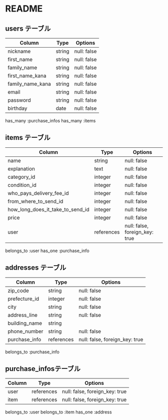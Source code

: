 # README

## users テーブル

| Column           | Type       | Options     |
| ---------------- | ---------- | ----------- |
| nickname         | string     | null: false |
| first_name       | string     | null: false |
| family_name      | string     | null: false |
| first_name_kana  | string     | null: false |
| family_name_kana | string     | null: false |
| email            | string     | null: false |
| password         | string     | null: false |
| birthday         | date       | null: false |

has_many :purchase_infos
has_many :items 

## items テーブル

| Column                           | Type          | Options     |
| -------------------------------- | ------------- | ----------- |
| name                             | string        | null: false |
| explanation                      | text          | null: false |
| category_id                      | integer       | null: false |
| condition_id                     | integer       | null: false |
| who_pays_delivery_fee_id         | integer       | null: false |
| from_where_to_send_id            | integer       | null: false |
| how_long_does_it_take_to_send_id | integer       | null: false |
| price                            | integer       | null: false |
| user                             | references    | null: false, foreign_key: true |

belongs_to :user
has_one :purchase_info 

## addresses テーブル

| Column           | Type       | Options                        |
| ---------------- | ---------- | ------------------------------ |
| zip_code         | string     | null: false                    |
| prefecture_id    | integer    | null: false                    |
| city             | string     | null: false                    |
| address_line     | string     | null: false                    |
| building_name    | string     |                                |
| phone_number     | string     | null: false                    |
| purchase_info    | references | null: false, foreign_key: true |

belongs_to :purchase_info

##  purchase_infosテーブル

| Column   | Type       | Options                        |
| -------- | ---------- | ------------------------------ |
| user     | references | null: false, foreign_key: true |
| item     | references | null: false, foreign_key: true |

belongs_to :user 
belongs_to :item 
has_one :address